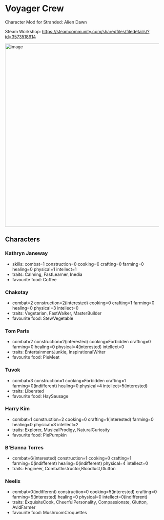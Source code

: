 # Voyager Crew

Character Mod for Stranded: Alien Dawn

Steam Workshop: https://steamcommunity.com/sharedfiles/filedetails/?id=3573518914

<img width="600" alt="image" src="https://github.com/user-attachments/assets/f1ceb4d1-af2b-4d89-a5f5-613bc341f7ba" />

## Characters

### Kathryn Janeway
- skills: combat=1 construction=0 cooking=0 crafting=0 farming=0 healing=0 physical=1 intellect=1
- traits: Calming, FastLearner, Inedia
- favourite food: Coffee

### Chakotay
- combat=2 construction=2(interested) cooking=0 crafting=1 farming=0 healing=0 physical=3 intellect=0
- traits: Vegetarian, FastWalker, MasterBuilder
- favourite food: StewVegetable

### Tom Paris
- combat=2 construction=2(interested) cooking=Forbidden crafting=0 farming=0 healing=0 physical=4(interested) intellect=0
- traits: EntertainmentJunkie, InspirationalWriter
- favourite food: PieMeat

### Tuvok
- combat=3 construction=1 cooking=Forbidden crafting=1 farming=0(indifferent) healing=0 physical=4 intellect=5(interested)
- traits: Liberated
- favourite food: HaySausage

### Harry Kim
- combat=1 construction=2 cooking=0 crafting=1(interested) farming=0 healing=0 physical=3 intellect=2
- traits: Explorer, MusicalProdigy, NaturalCuriosity
- favourite food: PiePumpkin

### B'Elanna Torres
- combat=6(interested) construction=1 cooking=0 crafting=1 farming=0(indifferent) healing=0(indifferent) physical=4 intellect=0
- traits: Engineer, CombatInstructor,Bloodlust,Glutton

### Neelix
- combat=0(indifferent) construction=0 cooking=5(interested) crafting=0 farming=5(interested) healing=0 physical=0 intellect=0(indifferent)
- traits: ExquisiteCook, CheerfulPersonality, Compassionate, Glutton, AvidFarmer
- favourite food: MushroomCroquettes

